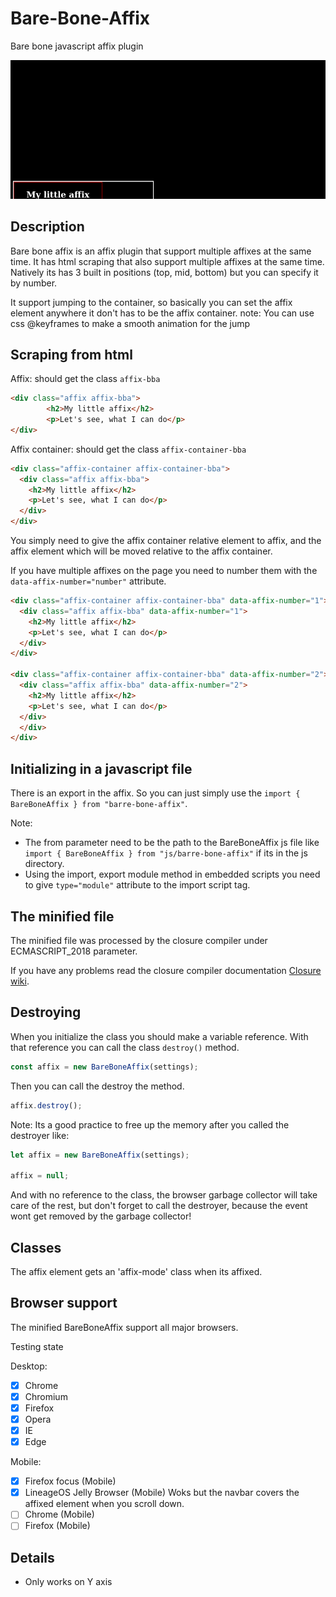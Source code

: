 # Bare-Bone-Affix
Bare bone javascript affix plugin

![Example](/Resources/Example.gif)

Description
---
Bare bone affix is an affix plugin that support multiple affixes at the same time.
It has html scraping that also support multiple affixes at the same time.
Natively its has 3 built in positions (top, mid, bottom) but you can specify it by number.

It support jumping to the container, so basically you can set the affix element anywhere it don't has
to be the affix container.
    note: You can use css @keyframes to make a smooth animation for the jump

Scraping from html
---
Affix: should get the class  ```affix-bba```
```html
<div class="affix affix-bba">
        <h2>My little affix</h2>
        <p>Let's see, what I can do</p>
</div>
```
Affix container: should get the class ```affix-container-bba```
```html
<div class="affix-container affix-container-bba">
  <div class="affix affix-bba">
    <h2>My little affix</h2>
    <p>Let's see, what I can do</p>
  </div>
</div>
```
You simply need to give the affix container relative element to affix, and the affix element
which will be moved relative to the affix container.

If you have multiple affixes on the page you need to number them with the ```data-affix-number="number"``` attribute.
```html
<div class="affix-container affix-container-bba" data-affix-number="1">
  <div class="affix affix-bba" data-affix-number="1">
    <h2>My little affix</h2>
    <p>Let's see, what I can do</p>
  </div>
</div>

<div class="affix-container affix-container-bba" data-affix-number="2">
  <div class="affix affix-bba" data-affix-number="2">
    <h2>My little affix</h2>
    <p>Let's see, what I can do</p>
  </div>
  </div>
</div>
```

Initializing in a javascript file
---
There is an export in the affix. So you can just simply use the ```import { BareBoneAffix } from "barre-bone-affix"```.

Note:
* The from parameter need to be the path to the BareBoneAffix js file like ```import { BareBoneAffix } from "js/barre-bone-affix"```
if its in the js directory.
* Using the import, export module method in embedded scripts you need to give ```type="module"``` attribute to the import script tag.

The minified file
---
The minified file was processed by the closure compiler under ECMASCRIPT_2018 parameter.

If you have any problems read the closure compiler documentation [Closure wiki](https://github.com/google/closure-compiler/wiki).

Destroying
---
When you initialize the class you should make a variable reference. With that reference you can call the class ```destroy()``` method.
```js
const affix = new BareBoneAffix(settings);
```

Then you can call the destroy the method.
```js
affix.destroy();
```

Note: Its a good practice to free up the memory after you called the destroyer like:
```js
let affix = new BareBoneAffix(settings);

affix = null;
```

And with no reference to the class, the browser garbage collector will take care of the rest, but don't forget to call the destroyer, because the event wont get removed  by the garbage collector!

Classes
---
The affix element gets an 'affix-mode' class when its affixed.

Browser support
---
The minified BareBoneAffix support all major browsers.

Testing state

Desktop:
- [x] Chrome
- [x] Chromium
- [x] Firefox
- [x] Opera
- [x] IE
- [x] Edge

Mobile:
- [x] Firefox focus (Mobile)
- [x] LineageOS Jelly Browser (Mobile) Woks but the navbar covers the affixed element when you scroll down.
- [ ] Chrome (Mobile)
- [ ] Firefox (Mobile)

Details
---
* Only works on Y axis
